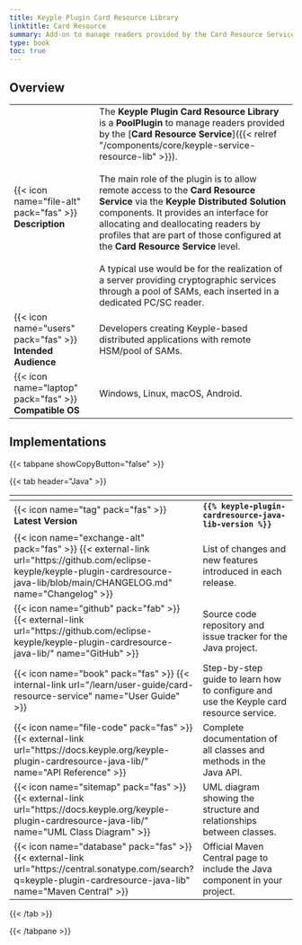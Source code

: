 ```yaml
---
title: Keyple Plugin Card Resource Library
linktitle: Card Resource
summary: Add-on to manage readers provided by the Card Resource Service.
type: book
toc: true
---
```

<style>
table th:nth-child(1) {
  width: 13rem;
}
</style>

## Overview

|                                                            |                                                                                                                                                                                                                                                                                                                                                                                                                                                                                                                                                                                                                                                                          |
|------------------------------------------------------------|--------------------------------------------------------------------------------------------------------------------------------------------------------------------------------------------------------------------------------------------------------------------------------------------------------------------------------------------------------------------------------------------------------------------------------------------------------------------------------------------------------------------------------------------------------------------------------------------------------------------------------------------------------------------------|
| {{< icon name="file-alt" pack="fas" >}} **Description**    | The **Keyple Plugin Card Resource Library** is a **PoolPlugin** to manage readers provided by the [**Card Resource Service**]({{< relref "/components/core/keyple-service-resource-lib" >}}).<br><br>The main role of the plugin is to allow remote access to the **Card Resource Service** via the **Keyple Distributed Solution** components. It provides an interface for allocating and deallocating readers by profiles that are part of those configured at the **Card Resource Service** level.<br><br>A typical use would be for the realization of a server providing cryptographic services through a pool of SAMs, each inserted in a dedicated PC/SC reader. |
| {{< icon name="users" pack="fas" >}} **Intended Audience** | Developers creating Keyple-based distributed applications with remote HSM/pool of SAMs.                                                                                                                                                                                                                                                                                                                                                                                                                                                                                                                                                                                  |
| {{< icon name="laptop" pack="fas" >}} **Compatible OS**    | Windows, Linux, macOS, Android.                                                                                                                                                                                                                                                                                                                                                                                                                                                                                                                                                                                                                                          |

## Implementations

{{< tabpane showCopyButton="false" >}}

{{< tab header="Java" >}}

<table>
<thead><tr><th></th><th></th></tr></thead>
<tbody>
  <tr>
    <td>{{< icon name="tag" pack="fas" >}} <strong>Latest Version</strong></td>
    <td><strong><code>{{% keyple-plugin-cardresource-java-lib-version %}}</code></strong></td>
  </tr>
  <tr>
    <td>{{< icon name="exchange-alt" pack="fas" >}} {{< external-link url="https://github.com/eclipse-keyple/keyple-plugin-cardresource-java-lib/blob/main/CHANGELOG.md" name="Changelog" >}}</td>
    <td>List of changes and new features introduced in each release.</td>
  </tr>
  <tr>
    <td>{{< icon name="github" pack="fab" >}} {{< external-link url="https://github.com/eclipse-keyple/keyple-plugin-cardresource-java-lib/" name="GitHub" >}}</td>
    <td>Source code repository and issue tracker for the Java project.</td>
  </tr>
  <tr>
    <td>{{< icon name="book" pack="fas" >}} {{< internal-link url="/learn/user-guide/card-resource-service" name="User Guide" >}}</td>
    <td>Step-by-step guide to learn how to configure and use the Keyple card resource service.</td>
  </tr>
  <tr>
    <td>{{< icon name="file-code" pack="fas" >}} {{< external-link url="https://docs.keyple.org/keyple-plugin-cardresource-java-lib/" name="API Reference" >}}</td>
    <td>Complete documentation of all classes and methods in the Java API.</td>
  </tr>
  <tr>
    <td>{{< icon name="sitemap" pack="fas" >}} {{< external-link url="https://docs.keyple.org/keyple-plugin-cardresource-java-lib/" name="UML Class Diagram" >}}</td>
    <td>UML diagram showing the structure and relationships between classes.</td>
  </tr>
  <tr>
    <td>{{< icon name="database" pack="fas" >}} {{< external-link url="https://central.sonatype.com/search?q=keyple-plugin-cardresource-java-lib" name="Maven Central" >}}</td>
    <td>Official Maven Central page to include the Java component in your project.</td>
  </tr>
</tbody>
</table>

{{< /tab >}}

{{< /tabpane >}}